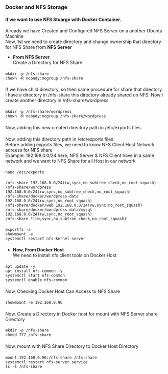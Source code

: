 ### Docker and NFS Storage
#### If we want to use NFS Stoarge with Docker Container.<br>
Already we have Created and Configured NFS Server on a another Ubuntu Machine <br>
Now, 1st we need to create directory and change ownership that directory for NFS Share from <b>NFS Server</b>
- <b>From NFS Server</b></br>
Create a Directory for NFS Share
####
    mkdir -p /nfs-share
    chown -R nobody:nogroup /nfs-share
####
If we have child directory, so then same procedure for share that directory. </br>
I have a directory in /nfs-share this directory already shared on NFS. Now i create another directory in /nfs-share/wordpress
####
    mkdir -p /nfs-share/wordpress
    chown -R nobody:nogroup /nfs-share/wordpress
####
Now, adding this new created directory path in /etc/exports files.
####
Now, adding this directory path in /etc/exports files:<br>
Before adding exports files, we need to know NFS Client Host Network adreess for NFS share <br>
Example: 192.168.0.0/24 here, NFS Server & NFS Client have in a same network and we want to NFS Share for all Host in our network 
####
    nano /etc/exports
####
    /nfs-share 192.168.0.0/24(rw,sync,no_subtree_check,no_root_squash)
    /nfs-share/wordpress 192.168.0.0/24(rw,sync,no_subtree_check,no_root_squash)
    /nfs-share/docker/wordpress-data 192.168.0.0/24(rw,sync,no_root_squash)
    /nfs-share/docker/web 192.168.0.0/24(rw,sync,no_root_squash)
    /nfs-share/docker/wordpress-data/mysql 192.168.0.0/24(rw,sync,no_root_squash)
    /nfs-share *(rw,sync,no_subtree_check,no_root_squash)
    
####
    exportfs -a
    showmount -e
    systemctl restart nfs-kernel-server
####
- <b>Now, From Docker Host</b></br>
We need to install nfs client tools on Docker Host
####
    apt update -y
    apt install nfs-common -y
    systemctl start nfs-common
    systemctl enable nfs-common
####
Now, Checking Docker Host Can Access to NFS Share
####
    showmount -e 192.168.0.96
####
Now, Create a Directory in Docker host for mount with NFS Server share Directory
####
    mkdir -p /nfs-share
    chmod 777 /nfs-share
####
Now, mount with NFS Share Directory to Docker Host Directory
####
    mount 192.168.0.96:/nfs-share /nfs-share
    systemctl restart nfs-server.service
    ls -l /nfs-share
    
